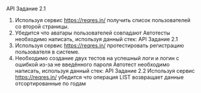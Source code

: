 API
Задание 2.1
1.	Используя сервис https://reqres.in/ получить список пользователей со второй страницы.
2.	Убедится что аватары пользователей совпадают
Автотесты необходимо написать, используя данный стек:
API
Задание 2.1
1.	Используя сервис https://reqres.in/ протестировать регистрацию пользователя в системе.
2.	Необходимо создание двух тестов на успешный логи и логин с ошибкой из-за не введённого пароля
Автотест необходимо написать, используя данный стек:
API
Задание 2.2
Используя сервис https://reqres.in/ убедится что операция LIST <RESOURCE> возвращает данные отсортированные по годам

